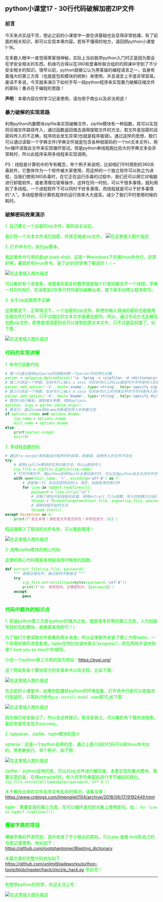 ## python小课堂17 - 30行代码破解加密ZIP文件

### 前言
今天来点实战干货，想必之前的小课堂中一直在讲基础也会显得非常枯燥，有了前面的相关知识，即可以实现本章内容。若有不懂得的地方，请回顾python小课堂1-16。

在多数人眼中一直觉得黑客很神秘，实际上当初我学python入门时正是因为那会在学安全相关的东西，机缘巧合得以在360和爱春秋联合组织的网课中学到了不少安全相关的知识。很早以前，python就被公认为黑客届的编程语言之一，自身有着强大的第三方库（也就是包和模块的统称）来使用，并且语言上手度非常容易。废话不多说，今天就来演示下如何手写一段python程序来实现暴力破解压缩文件的密码！重点在于编程的思路！

****声明****：本章内容仅供学习记录使用，请勿用于商业以及非法用途！

### 暴力破解的实现思路

利用python内置模块zipfile来实现破解文件，zipfile模块有一种函数，其可以实现将压缩文件路径传入，通过函数返回值去调用提取文件的方法，若文件是加密的且密码传入的不正确，程序则会发生异常(也就是程序报错)。通过这样的思想，我们可以通过读取一个字典文件(字典文件就是包含各种弱密码的一个txt文本文件)，用for循环读取此文件来实现循环尝试。但是python单线程跑比较大的字典文本会非常耗时，所以此程序采用多线程来实现调用。

PS：线程是计算机中的专有概念，举个例子来说吧，比如咱们平时用到的360杀毒软件，它整体作为一个软件被大家使用，而这样的一个独立软件可以称之为进程，当我们使用360杀毒时，在它正在运行杀毒的过程中，我们还可以用它对电脑进行卸载软件，或者清理垃圾等操作，这样在同一时刻，可以干很多事情，就利用到了多线程。一个进程软件下可以同时干好多事情，而线程就是可以干好多事情的“人”。多线程使得计算机程序的运行效率大大提高，减少了我们平时使用时候的耗时。

### 破解密码效果演示

<font color = gree> 1. 自己建立一个加密的zip文件，密码自主设定。

我们将一个文本文件进行加密，将其压缩成zip文件。
![在这里插入图片描述](https://img-blog.csdnimg.cn/20181216181616588.gif)


<font color = gree> 2. 打开命令行，执行py脚本。

我这里命令行用的是git bash shell，这是一种windows下的类linux命令行，非常好用，兼容所有linux命令，装了git的同学用了都说好！！~

![在这里插入图片描述](https://img-blog.csdnimg.cn/20181216181701987.gif)

可以看到有个进度条，进度条前面走的数字就是每个行密码都去开一个线程，字典一共200W行，在读取到2W多行时将密码破解出来，接下来手动停止程序即可。


<font color =gree>3. 关于zip加密若不正确

这里要说下，正常情况下，一个加密的zip文件，即使你输入错误的密码也是能用压缩文件打开的，只不过相应的文本文件是被加密的。所以，通过手动方式去解压加密zip文件，即使是错误密码也可以提取到原文本文件，只不过是乱码罢了，如下图：

![在这里插入图片描述](https://img-blog.csdnimg.cn/20181216181729583.png?x-oss-process=image/watermark,type_ZmFuZ3poZW5naGVpdGk,shadow_10,text_aHR0cHM6Ly9ibG9nLmNzZG4ubmV0L3M3NDA1NTY0NzI=,size_16,color_FFFFFF,t_70)

###  代码的实现讲解

<font color =gree>1. 命令行函数代码
```python
# 第一行通过调用optparse的函数创建一个parser的实例化对象
parser = optparse.OptionParser('\n  %prog -z <zipfile> -d <dictionary>')
# 第二行添加一个参数，在命令行上输入-z xxxx 可将命令行上的zip路径作为字符串传入到变量zname中
parser.add_option('-z', dest='zname', type='string', help='specify zip file')
# 第三行添加一个参数，在命令行上输入-d xxxx 可将命令行上的字典文件作为字符串传入到变量dname中
parser.add_option('-d', dest='dname', type='string', help='specify dictionary file')
# 第四行进行解析，得到相关参数，得到options。
options, args = parser.parse_args()
# 第五行，通过zname和dname判断是否传入的参数为空
if options.zname and options.dname:
    zip_name = options.zname
    dict_name = options.dname
else:
    print(parser.usage)
    exit(0)
```

<font color =gree>2. 多线程函数代码
```python
# 通过try-except来抓取运行程序时的异常，若报错，说明传入的文件不存在
try:
    # 调用zipfile模块的实例对象方法，将zip路径传入
    zip_file = zipfile.ZipFile(zip_name)
    # 打开字典文件，用python自带的with关键词来打开，可以交由python自主关闭文件的资源
    with open(dict_name, 'r', encoding='utf-8') as f:
        # 读取每一行，并且将密码后的\n 清空，也就是清空换行符
        for line in tqdm(f.readlines()):
            password = line.strip('\n')
            # 对每个密码开启线程去处理，调用extract_file函数，传入的参数为元组(zip_file, password)
            thread = Thread(target=extract_file, args=(zip_file, password))
            # 调用线程开始的方法
            thread.start()
except Exception as e:
    print(f'发生异常！请检查文件是否存在！异常信息为：{e}')
```

假设我输入了错误的文件名称，可以看到报错！

![在这里插入图片描述](https://img-blog.csdnimg.cn/20181216181836508.png?x-oss-process=image/watermark,type_ZmFuZ3poZW5naGVpdGk,shadow_10,text_aHR0cHM6Ly9ibG9nLmNzZG4ubmV0L3M3NDA1NTY0NzI=,size_16,color_FFFFFF,t_70)

<font color =gree> 3. 调用zipfile模块的核心代码

这里的核心代码便是多线程调用时触发的函数。

```python
def extract_file(zip_file, password):
    """ 提取压缩文件，通过密码不断尝试 """
    try:
        zip_file.extractall(pwd=bytes(password,'utf-8'))
        print(f'\n  发现密码，正确密码为：{password}')
    except:
        pass
```

### 代码中额外的知识点

<font color=gree>1. 安装python第三方库(python的强大之处，就是很多好用的第三方库，人为封装写好的包和模块，直接拿来用即可！)


为了我们方便读取文件是看到相关进度，所以这里额外安装了第三方库tqdm，一个非常好用的进度条库。tqdm在阿拉伯语中表示“progress”，而在西班牙语中则是“I love you so much”的缩写。


介绍一个python第三方库的官方网站：https://pypi.org/

这个网站有各个模块官方的安装命令以及文档，比如下图：

![在这里插入图片描述](https://img-blog.csdnimg.cn/20181216181933855.png?x-oss-process=image/watermark,type_ZmFuZ3poZW5naGVpdGk,shadow_10,text_aHR0cHM6Ly9ibG9nLmNzZG4ubmV0L3M3NDA1NTY0NzI=,size_16,color_FFFFFF,t_70)

在之前的小课堂中，如果你配置好python的环境变量，打开命令行是可以直接进行安装的，只需执行命令```pip install modal name```即可,如下图：

![在这里插入图片描述](https://img-blog.csdnimg.cn/20181216181947875.png?x-oss-process=image/watermark,type_ZmFuZ3poZW5naGVpdGk,shadow_10,text_aHR0cHM6Ly9ibG9nLmNzZG4ubmV0L3M3NDA1NTY0NzI=,size_16,color_FFFFFF,t_70)

因为我已经安装过了，所以会这样提示。若没安装过，可以看到有下载的进度条，最后安装完会显示success。



<font color =gree>2.  optparse、zipfile、tqdm模块的简介

optarse：这是一个python自带的库，通过上面介绍的代码可以和linux命令似的，带参数执行。举个例子，如下图：

![在这里插入图片描述](https://img-blog.csdnimg.cn/20181216182011278.png?x-oss-process=image/watermark,type_ZmFuZ3poZW5naGVpdGk,shadow_10,text_aHR0cHM6Ly9ibG9nLmNzZG4ubmV0L3M3NDA1NTY0NzI=,size_16,color_FFFFFF,t_70)

zipfile： python自带的库，可以对zip文件进行解压缩，本章实现的重点模块，需要注意的是，在用extractall时，传入的字符串密码进行字节编码的转化。```zip_file.extractall(pwd=bytes(password,'utf-8'))```

关于解压出来的文件名字会有乱码的情况，请看文章：
https://www.cnblogs.com/limengjie0104/archive/2018/06/17/9192449.html


tqdm：需要安装的第三方库，在可以循环迭代的对象上使用即可。如：
```for line in tqdm(f.readlines()):```

### 爆破字典的项目

爆破字典的开源项目，其中收录了不少相关的密码，可以star 或者 fork到自己的仓库记录使用。地址如下：
https://github.com/rootphantomer/Blasting_dictionary



本篇文章的完整代码地址如下：
https://github.com/unlimitbladeworks/python-tools/blob/master/hack/zip/zip_hack.py
至此完！

<hr/>

有想学python的同学，欢迎关注公号：

![在这里插入图片描述](https://img-blog.csdnimg.cn/20181216182145450.png)